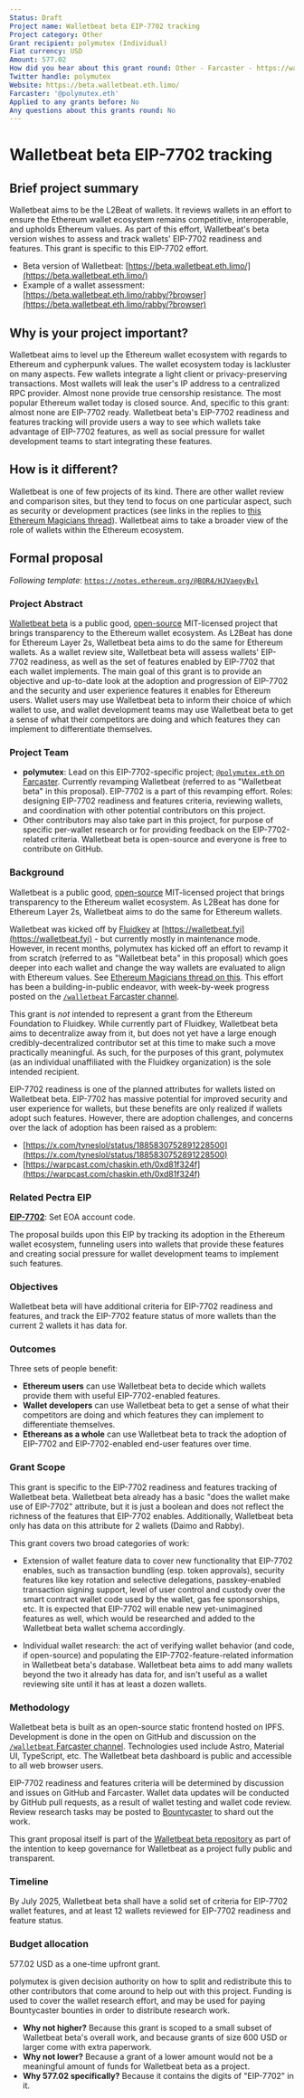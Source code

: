 ```yaml
---
Status: Draft
Project name: Walletbeat beta EIP-7702 tracking
Project category: Other
Grant recipient: polymutex (Individual)
Fiat currency: USD
Amount: 577.02
How did you hear about this grant round: Other - Farcaster - https://warpcast.com/ef-esp/0xbe473fa9
Twitter handle: polymutex
Website: https://beta.walletbeat.eth.limo/
Farcaster: '@polymutex.eth'
Applied to any grants before: No
Any questions about this grants round: No
---
```


# Walletbeat beta EIP-7702 tracking

## Brief project summary

Walletbeat aims to be the L2Beat of wallets. It reviews wallets in an effort to ensure the Ethereum wallet ecosystem remains competitive, interoperable, and upholds Ethereum values. As part of this effort, Walletbeat's beta version wishes to assess and track wallets' EIP-7702 readiness and features. This grant is specific to this EIP-7702 effort.

- Beta version of Walletbeat: [https://beta.walletbeat.eth.limo/](https://beta.walletbeat.eth.limo/)
- Example of a wallet assessment: [https://beta.walletbeat.eth.limo/rabby/?browser](https://beta.walletbeat.eth.limo/rabby/?browser)

## Why is your project important?

Walletbeat aims to level up the Ethereum wallet ecosystem with regards to Ethereum and cypherpunk values. The wallet ecosystem today is lackluster on many aspects. Few wallets integrate a light client or privacy-preserving transactions. Most wallets will leak the user's IP address to a centralized RPC provider. Almost none provide true censorship resistance. The most popular Ethereum wallet today is closed source. And, specific to this grant: almost none are EIP-7702 ready. Walletbeat beta's EIP-7702 readiness and features tracking will provide users a way to see which wallets take advantage of EIP-7702 features, as well as social pressure for wallet development teams to start integrating these features.

## How is it different?

Walletbeat is one of few projects of its kind. There are other wallet review and comparison sites, but they tend to focus on one particular aspect, such as security or development practices (see links in the replies to [this Ethereum Magicians thread](https://ethereum-magicians.org/t/making-ethereum-alignment-legible-wallets/21841)). Walletbeat aims to take a broader view of the role of wallets within the Ethereum ecosystem.

## Formal proposal

_Following template_: [`https://notes.ethereum.org/@BOR4/HJVaegyByl`](https://notes.ethereum.org/@BOR4/HJVaegyByl)

### Project Abstract

[Walletbeat beta](https://beta.walletbeat.eth.limo/) is a public good, [open-source](https://github.com/fluidkey/walletbeat) MIT-licensed project that brings transparency to the Ethereum wallet ecosystem. As L2Beat has done for Ethereum Layer 2s, Walletbeat beta aims to do the same for Ethereum wallets. As a wallet review site, Walletbeat beta will assess wallets' EIP-7702 readiness, as well as the set of features enabled by EIP-7702 that each wallet implements. The main goal of this grant is to provide an objective and up-to-date look at the adoption and progression of EIP-7702 and the security and user experience features it enables for Ethereum users. Wallet users may use Walletbeat beta to inform their choice of which wallet to use, and wallet development teams may use Walletbeat beta to get a sense of what their competitors are doing and which features they can implement to differentiate themselves.

### Project Team

- **polymutex**: Lead on this EIP-7702-specific project; [`@polymutex.eth` on Farcaster](https://warpcast.com/polymutex.eth). Currently revamping Walletbeat (referred to as "Walletbeat beta" in this proposal). EIP-7702 is a part of this revamping effort. Roles: designing EIP-7702 readiness and features criteria, reviewing wallets, and coordination with other potential contributors on this project.
- Other contributors may also take part in this project, for purpose of specific per-wallet research or for providing feedback on the EIP-7702-related criteria. Walletbeat beta is open-source and everyone is free to contribute on GitHub.

### Background

Walletbeat is a public good, [open-source](https://github.com/fluidkey/walletbeat) MIT-licensed project that brings transparency to the Ethereum wallet ecosystem. As L2Beat has done for Ethereum Layer 2s, Walletbeat aims to do the same for Ethereum wallets.

Walletbeat was kicked off by [Fluidkey](https://fluidkey.com/) at [https://walletbeat.fyi](https://walletbeat.fyi) - but currently mostly in maintenance mode. However, in recent months, polymutex has kicked off an effort to revamp it from scratch (referred to as "Walletbeat beta" in this proposal) which goes deeper into each wallet and change the way wallets are evaluated to align with Ethereum values. See [Ethereum Magicians thread on this](https://ethereum-magicians.org/t/making-ethereum-alignment-legible-wallets/21841). This effort has been a building-in-public endeavor, with week-by-week progress posted on the [`/walletbeat` Farcaster channel](https://warpcast.com/~/channel/walletbeat).

This grant is _not_ intended to represent a grant from the Ethereum Foundation to Fluidkey. While currently part of Fluidkey, Walletbeat beta aims to decentralize away from it, but does not yet have a large enough credibly-decentralized contributor set at this time to make such a move practically meaningful. As such, for the purposes of this grant, polymutex (as an individual unaffiliated with the Fluidkey organization) is the sole intended recipient.

EIP-7702 readiness is one of the planned attributes for wallets listed on Walletbeat beta. EIP-7702 has massive potential for improved security and user experience for wallets, but these benefits are only realized if wallets adopt such features. However, there are adoption challenges, and concerns over the lack of adoption has been raised as a problem:

- [https://x.com/tyneslol/status/1885830752891228500](https://x.com/tyneslol/status/1885830752891228500)
- [https://warpcast.com/chaskin.eth/0xd81f324f](https://warpcast.com/chaskin.eth/0xd81f324f)

### Related Pectra EIP

[**EIP-7702**](https://eips.ethereum.org/EIPS/eip-7702): Set EOA account code.

The proposal builds upon this EIP by tracking its adoption in the Ethereum wallet ecosystem, funneling users into wallets that provide these features and creating social pressure for wallet development teams to implement such features.

### Objectives

Walletbeat beta will have additional criteria for EIP-7702 readiness and features, and track the EIP-7702 feature status of more wallets than the current 2 wallets it has data for.

### Outcomes

Three sets of people benefit:

- **Ethereum users** can use Walletbeat beta to decide which wallets provide them with useful EIP-7702-enabled features.
- **Wallet developers** can use Walletbeat beta to get a sense of what their competitors are doing and which features they can implement to differentiate themselves.
- **Ethereans as a whole** can use Walletbeat beta to track the adoption of EIP-7702 and EIP-7702-enabled end-user features over time.

### Grant Scope

This grant is specific to the EIP-7702 readiness and features tracking of Walletbeat beta. Walletbeat beta already has a basic "does the wallet make use of EIP-7702" attribute, but it is just a boolean and does not reflect the richness of the features that EIP-7702 enables. Additionally, Walletbeat beta only has data on this attribute for 2 wallets (Daimo and Rabby).

This grant covers two broad categories of work:

- Extension of wallet feature data to cover new functionality that EIP-7702 enables, such as transaction bundling (esp. token approvals), security features like key rotation and selective delegations, passkey-enabled transaction signing support, level of user control and custody over the smart contract wallet code used by the wallet, gas fee sponsorships, etc. It is expected that EIP-7702 will enable new yet-unimagined features as well, which would be researched and added to the Walletbeat beta wallet schema accordingly.

- Individual wallet research: the act of verifying wallet behavior (and code, if open-source) and populating the EIP-7702-feature-related information in Walletbeat beta's database. Walletbeat beta aims to add many wallets beyond the two it already has data for, and isn't useful as a wallet reviewing site until it has at least a dozen wallets.

### Methodology

Walletbeat beta is built as an open-source static frontend hosted on IPFS. Development is done in the open on GitHub and discussion on the [`/walletbeat` Farcaster channel](https://warpcast.com/~/channel/walletbeat). Technologies used include Astro, Material UI, TypeScript, etc. The Walletbeat beta dashboard is public and accessible to all web browser users.

EIP-7702 readiness and features criteria will be determined by discussion and issues on GitHub and Farcaster. Wallet data updates will be conducted by GitHub pull requests, as a result of wallet testing and wallet code review. Review research tasks may be posted to [Bountycaster](https://warpcast.com/~/channel/bounties) to shard out the work.

This grant proposal itself is part of the [Walletbeat beta repository](https://github.com/fluidkey/walletbeat/blob/beta/governance/grants/2025-02-ethereum-foundation-pectra-proactive-grant-round) as part of the intention to keep governance for Walletbeat as a project fully public and transparent.

### Timeline

By July 2025, Walletbeat beta shall have a solid set of criteria for EIP-7702 wallet features, and at least 12 wallets reviewed for EIP-7702 readiness and feature status.

### Budget allocation

577.02 USD as a one-time upfront grant.

polymutex is given decision authority on how to split and redistribute this to other contributors that come around to help out with this project. Funding is used to cover the wallet research effort, and may be used for paying Bountycaster bounties in order to distribute research work.

- **Why not higher?** Because this grant is scoped to a small subset of Walletbeat beta's overall work, and because grants of size 600 USD or larger come with extra paperwork.
- **Why not lower?** Because a grant of a lower amount would not be a meaningful amount of funds for Walletbeat beta as a project.
- **Why 577.02 specifically?** Because it contains the digits of "EIP-7702" in it.
